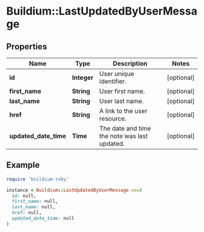 # Buildium::LastUpdatedByUserMessage

## Properties

| Name | Type | Description | Notes |
| ---- | ---- | ----------- | ----- |
| **id** | **Integer** | User unique identifier. | [optional] |
| **first_name** | **String** | User first name. | [optional] |
| **last_name** | **String** | User last name. | [optional] |
| **href** | **String** | A link to the user resource. | [optional] |
| **updated_date_time** | **Time** | The date and time the note was last updated. | [optional] |

## Example

```ruby
require 'buildium-ruby'

instance = Buildium::LastUpdatedByUserMessage.new(
  id: null,
  first_name: null,
  last_name: null,
  href: null,
  updated_date_time: null
)
```

